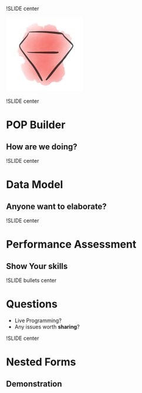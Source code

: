 !SLIDE center

![Ruby Drawing](images/ruby.png)

!SLIDE center

# POP Builder
## How are we doing?

!SLIDE center

# Data Model
## Anyone want to elaborate?

!SLIDE center

# Performance Assessment
## Show Your skills

!SLIDE bullets center

# Questions

* Live Programming?
* Any issues worth **sharing**?

!SLIDE center

# Nested Forms
## Demonstration